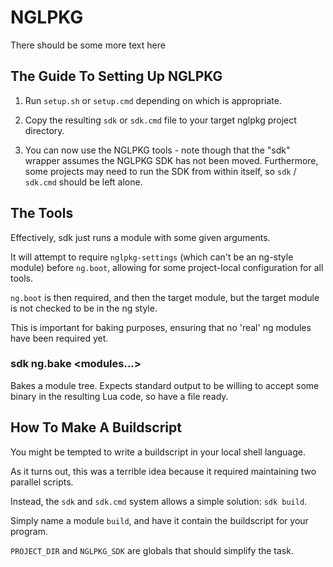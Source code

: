 # NGLPKG

There should be some more text here

## The Guide To Setting Up NGLPKG

1. Run `setup.sh` or `setup.cmd` depending on which is appropriate.

2. Copy the resulting `sdk` or `sdk.cmd` file to your target nglpkg project directory.

3. You can now use the NGLPKG tools - note though that the "sdk" wrapper assumes the NGLPKG SDK has not been moved.
Furthermore, some projects may need to run the SDK from within itself, so `sdk` / `sdk.cmd` should be left alone.

## The Tools

Effectively, sdk just runs a module with some given arguments.

It will attempt to require `nglpkg-settings` (which can't be an ng-style module) before `ng.boot`, allowing for some project-local configuration for all tools.

`ng.boot` is then required, and then the target module, but the target module is not checked to be in the ng style.

This is important for baking purposes, ensuring that no 'real' ng modules have been required yet.

### sdk ng.bake <modules...>

Bakes a module tree. Expects standard output to be willing to accept some binary in the resulting Lua code, so have a file ready.

## How To Make A Buildscript

You might be tempted to write a buildscript in your local shell language.

As it turns out, this was a terrible idea because it required maintaining two parallel scripts.

Instead, the `sdk` and `sdk.cmd` system allows a simple solution: `sdk build`.

Simply name a module `build`, and have it contain the buildscript for your program.

`PROJECT_DIR` and `NGLPKG_SDK` are globals that should simplify the task.

